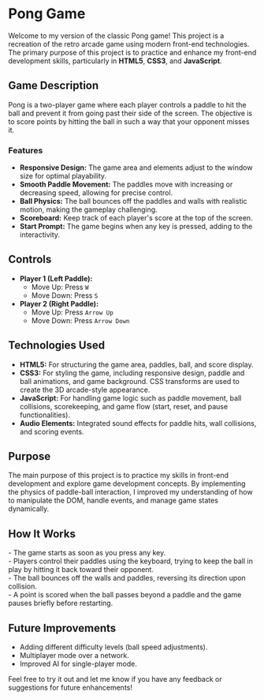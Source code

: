 <body>
    <h1>Pong Game</h1>
    <p>Welcome to my version of the classic Pong game! This project is a recreation of the retro arcade game using modern front-end technologies. The primary purpose of this project is to practice and enhance my front-end development skills, particularly in <strong>HTML5</strong>, <strong>CSS3</strong>, and <strong>JavaScript</strong>.</p>
    <h2>Game Description</h2>
    <p>Pong is a two-player game where each player controls a paddle to hit the ball and prevent it from going past their side of the screen. The objective is to score points by hitting the ball in such a way that your opponent misses it.</p>
    <h3>Features</h3>
    <ul>
        <li><strong>Responsive Design:</strong> The game area and elements adjust to the window size for optimal playability.</li>
        <li><strong>Smooth Paddle Movement:</strong> The paddles move with increasing or decreasing speed, allowing for precise control.</li>
        <li><strong>Ball Physics:</strong> The ball bounces off the paddles and walls with realistic motion, making the gameplay challenging.</li>
        <li><strong>Scoreboard:</strong> Keep track of each player's score at the top of the screen.</li>
        <li><strong>Start Prompt:</strong> The game begins when any key is pressed, adding to the interactivity.</li>
    </ul>
    <h2>Controls</h2>
    <ul>
        <li><strong>Player 1 (Left Paddle):</strong>
            <ul>
                <li>Move Up: Press <code>W</code></li>
                <li>Move Down: Press <code>S</code></li>
            </ul>
        </li>
        <li><strong>Player 2 (Right Paddle):</strong>
            <ul>
                <li>Move Up: Press <code>Arrow Up</code></li>
                <li>Move Down: Press <code>Arrow Down</code></li>
            </ul>
        </li>
    </ul>
    <h2>Technologies Used</h2>
    <ul>
        <li><strong>HTML5:</strong> For structuring the game area, paddles, ball, and score display.</li>
        <li><strong>CSS3:</strong> For styling the game, including responsive design, paddle and ball animations, and game background. CSS transforms are used to create the 3D arcade-style appearance.</li>
        <li><strong>JavaScript:</strong> For handling game logic such as paddle movement, ball collisions, scorekeeping, and game flow (start, reset, and pause functionalities).</li>
        <li><strong>Audio Elements:</strong> Integrated sound effects for paddle hits, wall collisions, and scoring events.</li>
    </ul>
    <h2>Purpose</h2>
    <p>The main purpose of this project is to practice my skills in front-end development and explore game development concepts. By implementing the physics of paddle-ball interaction, I improved my understanding of how to manipulate the DOM, handle events, and manage game states dynamically.</p>
    <h2>How It Works</h2>
    <p>
        - The game starts as soon as you press any key.<br>
        - Players control their paddles using the keyboard, trying to keep the ball in play by hitting it back toward their opponent.<br>
        - The ball bounces off the walls and paddles, reversing its direction upon collision.<br>
        - A point is scored when the ball passes beyond a paddle and the game pauses briefly before restarting.
    </p>
    <h2>Future Improvements</h2>
    <ul>
        <li>Adding different difficulty levels (ball speed adjustments).</li>
        <li>Multiplayer mode over a network.</li>
        <li>Improved AI for single-player mode.</li>
    </ul>
    <p>Feel free to try it out and let me know if you have any feedback or suggestions for future enhancements!</p>
</body>
</html>
